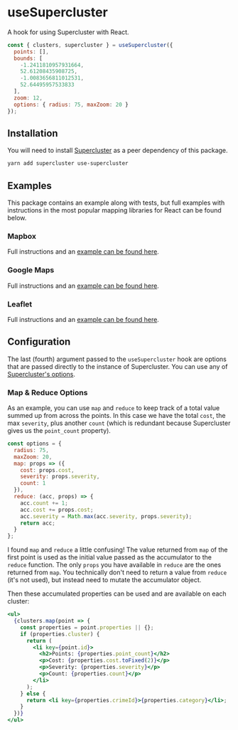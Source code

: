 # useSupercluster

A hook for using Supercluster with React.

```js
const { clusters, supercluster } = useSupercluster({
  points: [],
  bounds: [
    -1.2411810957931664,
    52.61208435908725,
    -1.0083656811012531,
    52.64495957533833
  ],
  zoom: 12,
  options: { radius: 75, maxZoom: 20 }
});
```

## Installation

You will need to install [Supercluster](https://github.com/mapbox/supercluster) as a peer dependency of this package.

```txt
yarn add supercluster use-supercluster
```

## Examples

This package contains an example along with tests, but full examples with instructions in the most popular mapping libraries for React can be found below.

### Mapbox

Full instructions and an [example can be found here](https://www.leighhalliday.com/mapbox-clustering).

### Google Maps

Full instructions and an [example can be found here](https://www.leighhalliday.com/google-maps-clustering).

### Leaflet

Full instructions and an [example can be found here](https://www.leighhalliday.com/leaflet-clustering).

## Configuration

The last (fourth) argument passed to the `useSupercluster` hook are options that are passed directly to the instance of Supercluster. You can use any of [Supercluster's options](https://github.com/mapbox/supercluster#options).

### Map & Reduce Options

As an example, you can use `map` and `reduce` to keep track of a total value summed up from across the points. In this case we have the total `cost`, the max `severity`, plus another `count` (which is redundant because Supercluster gives us the `point_count` property).

```js
const options = {
  radius: 75,
  maxZoom: 20,
  map: props => ({
    cost: props.cost,
    severity: props.severity,
    count: 1
  }),
  reduce: (acc, props) => {
    acc.count += 1;
    acc.cost += props.cost;
    acc.severity = Math.max(acc.severity, props.severity);
    return acc;
  }
};
```

I found `map` and `reduce` a little confusing! The value returned from `map` of the first point is used as the initial value passed as the accumulator to the `reduce` function. The only `props` you have available in `reduce` are the ones returned from `map`. You technically don't need to return a value from `reduce` (it's not used), but instead need to mutate the accumulator object.

Then these accumulated properties can be used and are available on each cluster:

```jsx
<ul>
  {clusters.map(point => {
    const properties = point.properties || {};
    if (properties.cluster) {
      return (
        <li key={point.id}>
          <h2>Points: {properties.point_count}</h2>
          <p>Cost: {properties.cost.toFixed(2)}</p>
          <p>Severity: {properties.severity}</p>
          <p>Count: {properties.count}</p>
        </li>
      );
    } else {
      return <li key={properties.crimeId}>{properties.category}</li>;
    }
  })}
</ul>
```

